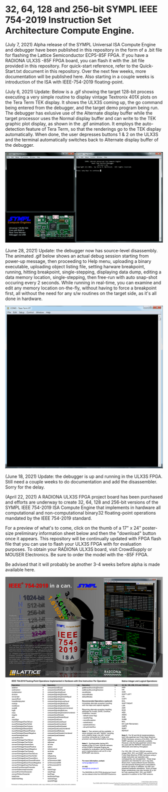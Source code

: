 # 32, 64, 128 and 256-bit SYMPL IEEE 754-2019 Instruction Set Architecture Compute Engine.

(July 7, 2021) Alpha release of the SYMPL Universal ISA Compute Engine and debugger have been published in this repository in the form of a .bit file for flashing the Lattice Semiconductor ECP5-85F FPGA.  If you have a RADIONA ULX3S -85F FPGA board, you can flash it with the .bit file provided in this repository.  For quick-start reference, refer to the Quick-Start.txt document in this repository. Over the next few weeks, more documentation will be published here.  Also starting in a couple weeks is introduction of the ISA with IEEE-754-2019 floating-point.

(July 6, 2021) Update:  Below is a .gif showing the target 128-bit process executing a very simple routine to display vintage Textronix 401X plots on the Tera Term TEK display.  It shows the ULX3S coming up, the go command being entered from the debugger, and the target demo program being run.  The debugger has exlusive use of the Alternate display buffer while the target processor uses the Normal display buffer and can write to the TEK graphic plot display, as shown in the .gif animation.  It employs the auto-detection feature of Tera Term, so that the renderings go to the TEK display automatically.  When done, the user depresses buttons 1 & 2 on the ULX3S and the terminal automatically switches back to Alternate display buffer of the debugger. 

[![TEKgif](https://github.com/jerry-D/SYMPL_IEEE754-2019_ISA/blob/main/SYMPdemo2.gif)](https://github.com/jerry-D/SYMPL_IEEE754-2019_ISA/blob/main/SYMPdemo2.gif)

(June 28, 2021) Update:  the debugger now has source-level disassembly.  The animated .gif below shows an actual debug session starting from power-up message, then proceeding to Help menu, uploading a binary executable, uploading object listing file, setting harware breakpoint, running, hitting breakpoint, single-stepping, displaying data dump, editing a data memory location, single-stepping, then free-run with auto snap-shot occuring every 2 seconds.  While running in real-time, you can examine and edit any memory location on-the-fly, without having to force a breakpoint first, all without the need for any s/w routines on the target side, as it's all done in hardware.

[![RTMDXgif](https://github.com/jerry-D/SYMPL_IEEE754-2019_ISA/blob/main/SYMPL_RTMDX.gif)](https://github.com/jerry-D/SYMPL_IEEE754-2019_ISA/blob/main/SYMPL_RTMDX.gif)

(June 18, 2021) Update:  the debugger is up and running in the ULX3S FPGA.  Still need a couple weeks to do documentation and add the disassembler. Sorry for the delay.

(April 22, 2021)  A RADIONA ULX3S FPGA project board has been purchased and efforts are underway to create 32, 64, 128 and 256-bit versions of the SYMPL IEEE 754-2019 ISA Compute Engine that implements in hardware all computational and non-computational binary32 floating-point operations mandated by the IEEE 754-2019 standard.  

For a preview of what's to come, click on the thumb of a 17" x 24" poster-size preliminary information sheet below and then the "download" button once it appears.  This repository will be continually updated with FPGA flash file that you can use to flash your ULX3S FPGA with for evaluation purposes.  To obtain your RADIONA ULX3S board, visit CrowdSupply or MOUSER Electronics.  Be sure to order the model with the -85F FPGA.  

Be advised that it will probably be another 3-4 weeks before alpha is made available here.

[![poster](https://github.com/jerry-D/SYMPL_IEEE754-2019_ISA/blob/main/SYMPL_IEEE_754_poster_v1_3_thumb.png)](https://github.com/jerry-D/SYMPL_IEEE754-2019_ISA/blob/main/SYMPL_IEEE_754_poster_v1_3.png)


